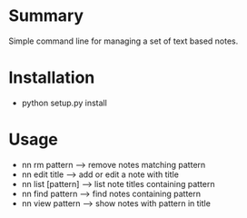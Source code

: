 
Summary
=======
Simple command line for managing a set of text based notes.

Installation
============
* python setup.py install

Usage
=====
* nn rm pattern --> remove notes matching pattern
* nn edit title --> add or edit a note with title
* nn list [pattern] --> list note titles containing pattern
* nn find pattern --> find notes containing pattern
* nn view pattern --> show notes with pattern in title
